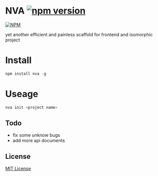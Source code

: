 NVA [![npm version](https://badge.fury.io/js/nva.svg)](https://badge.fury.io/js/nva)
===
[![NPM](https://nodei.co/npm/nva.png)](https://nodei.co/npm/nva/)

yet another efficient and painless scaffold for frontend and isomorphic project


Install
===

```javascript
npm install nva -g
```

Useage
===

```bash
nva init <project name>

```

## Todo

- fix some unknow bugs
- add more api documents


## License

[MIT License](http://en.wikipedia.org/wiki/MIT_License)